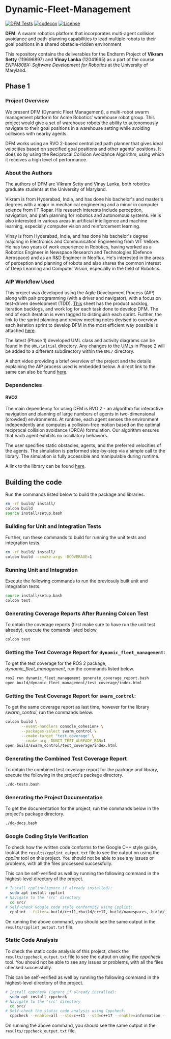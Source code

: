# Dynamic-Fleet-Management

[![DFM Tests](https://github.com/vikrams169/Dynamic-Fleet-Management/actions/workflows/run-unit-test-and-upload-codecov.yml/badge.svg)](https://github.com/vikrams169/Dynamic-Fleet-Management/actions/workflows/run-unit-test-and-upload-codecov.yml)
[![codecov](https://codecov.io/gh/vikrams169/Dynamic-Fleet-Management/graph/badge.svg?token=DNDF5KKAKK)](https://codecov.io/gh/vikrams169/Dynamic-Fleet-Management)
[![License](https://img.shields.io/badge/license-MIT-blue.svg)](LICENSE)

**DFM**: A swarm robotics platform that incorporates multi-agent collision avoidance and path-planning capabilities to lead multiple robots to their goal positions in a shared obstacle-ridden environment

This repository contains the deliverables for the Endterm Project of **Vikram Setty** (119696897) and **Vinay Lanka** (12041665) as a part of the course *ENPM808X: Software Development for Robotics* at the University of Maryland.

## Phase 1

### Project Overview
We present DFM (Dynamic Fleet Management), a multi-robot swarm management platform for Acme Robotics’ warehouse robot group. This project would give a set of warehouse robots the ability to autonomously navigate to their goal positions in a warehouse setting while avoiding collisions with nearby agents.

DFM works using an RVO 2-based centralized path planner that gives ideal velocities based on specified goal positions and other agents' positions. It does so by using the Reciprocal Collision Avoidance Algorithm, using which it receives a high level of performance.

### About the Authors
The authors of DFM are Vikram Setty and Vinay Lanka, both robotics graduate students at the University of Maryland.

Vikram is from Hyderabad, India, and has done his bachelor's and master's degrees with a major in mechanical engineering and a minor in computer science from IIT Ropar. His research interests include perception, navigation, and path planning for robotics and autonomous systems. He is also interested in various areas in artificial intelligence and machine learning, especially computer vision and reinforcement learning.

Vinay is from Hyderabad, India, and has done his bachelor's degree majoring in Electronics and Communication Engineering from VIT Vellore. He has two years of work experience in Robotics, having worked as a Robotics Engineer in Newspace Research and Technologies (Defence Aerospace) and as an R&D Engineer in Neoflux. He's interested in the areas of perception and planning of robots and also shares the common interest of Deep Learning and Computer Vision, especially in the field of Robotics.

### AIP Workflow Used
This project was developed using the Agile Development Process (AIP) along with pair programming (with a driver and navigator), with a focus on test-driven development (TDD). [This](https://docs.google.com/spreadsheets/d/1S3s_57Yvaj8MZw6J9p7SwZRwz12uO2v6gIpWTRvaI18/edit?usp=sharing) sheet has the product backlog, iteration backlogs, and work log for each task done to develop DFM. The end of each iteration is even tagged to distinguish each sprint. Further, the link to the sprint planning and review meeting notes devised to overview each iteration sprint to develop DFM in the most efficient way possible is attached [here](https://docs.google.com/document/d/1pLAjcp51Vj-sIhFrzhY8Alna1NpD0xXxPJ0TkzX-hBk/edit?usp=sharing).

The latest (Phase 1) developed UML class and activity diagrams can be found in the `UML/initial` directory. Any changes to the UMLs in Phase 2 will be added to a different subdirectory within the `UML/` directory.

A short video providing a brief overview of the project and the details explaining the AIP process used is embedded below. A direct link to the same can also be found [here]().

<!-- [![Video]()]() -->

### Dependencies

#### RVO2
The main dependency for using DFM is RVO 2 - an algorithm for interactive navigation and planning of large numbers of agents in two-dimensional (crowded) environments. At runtime, each agent senses the environment independently and computes a collision-free motion based on the optimal reciprocal collision avoidance (ORCA) formulation. Our algorithm ensures that each agent exhibits no oscillatory behaviors.

The user specifies static obstacles, agents, and the preferred velocities of the agents. The simulation is performed step-by-step via a simple call to the library. The simulation is fully accessible and manipulable during runtime. 

A link to the library can be found [here](https://gamma.cs.unc.edu/RVO2/documentation/2.0/index.html).

## Building the code

Run the commands listed below to build the package and libraries.
```bash
rm -rf build/ install/
colcon build 
source install/setup.bash
```

### Building for Unit and Integration Tests

Further, run these commands to build for running the unit tests and integration tests.
```bash
rm -rf build/ install/
colcon build --cmake-args -DCOVERAGE=1 
```

### Running Unit and Integration

Execute the following commands to run the previosuly built unit and integration tests.
```bash
source install/setup.bash
colcon test
```

### Generating Coverage Reports After Running Colcon Test

To obtain the coverage reports (first make sure to have run the unit test already), execute the comands listed below.
```bash
colcon test
```

### Getting the Test Coverage Report for `dynamic_fleet_management`:

To get the test coverage for the ROS 2 package, *dynamic_fleet_management*, run the commands listed below.
``` bash
ros2 run dynamic_fleet_management generate_coverage_report.bash
open build/dynamic_fleet_management/test_coverage/index.html
```

### Getting the Test Coverage Report for `swarm_control`:

To get the same coverage report as last time, however for the library *swarm_control*, run the commands below.
``` bash
colcon build \
       --event-handlers console_cohesion+ \
       --packages-select swarm_control \
       --cmake-target "test_coverage" \
       --cmake-arg -DUNIT_TEST_ALREADY_RAN=1
open build/swarm_control/test_coverage/index.html
```

### Generating the Combined Test Coverage Report

To obtain the combined test coverage report for the package and library, execute the following in the project's package directory.
``` bash
./do-tests.bash
```

### Generating the Project Documentation

To get the documentation for the project, run the commands below in the project's package directory.
``` bash
./do-docs.bash
```

### Google Coding Style Verification
To check how the written code conforms to the Google C++ style guide, look at the `results/cpplint_output.txt` file to see the output on using the *cpplint* tool on this project. You should not be able to see any issues or problems, with all the files processed successfully.

This can be self-verified as well by running the following command in the highest-level directory of the project.
```sh
# Install cpplint(ignore if already installed):
  sudo apt install cpplint
# Navigate to the 'src' directory
  cd src/
# Self-check Google code style conformity using Cpplint:
  cpplint --filter=-build/c++11,+build/c++17,-build/namespaces,-build/include_order swarm_control/src/*.cpp swarm_control/include/*hpp dynamic_fleet_management/src/*.cpp
```

On running the above command, you should see the same output in the `results/cpplint_output.txt` file.


### Static Code Analysis
To check the static code analysis of this project, check the `results/cppcheck_output.txt` file to see the output on using the *cppcheck* tool. You should not be able to see any issues or problems, with all the files checked successfully.

This can be self-verified as well by running the following command in the highest-level directory of the project.
```sh
# Install cppcheck (ignore if already installed):
  sudo apt install cppcheck
# Navigate to the 'src' directory
  cd src/
# Self-check the static code analysis using Cppcheck:
  cppcheck --enable=all --std=c++11 --std=c++17 --enable=information --check-config --suppress=missingInclude --suppress=*:*test*/ --suppress=unmatchedSuppression $( find . -name *.cpp | grep -vE -e "^./build/")
```

On running the above command, you should see the same output in the `results/cppcheck_output.txt` file.